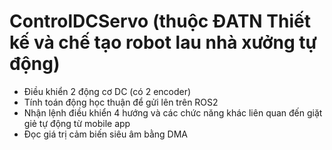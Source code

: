 # ControlDCServo (thuộc ĐATN Thiết kế và chế tạo robot lau nhà xưởng tự động)
- Điều khiển 2 động cơ DC (có 2 encoder)
- Tính toán động học thuận để gửi lên trên ROS2
- Nhận lệnh điều khiển 4 hướng và các chức năng khác liên quan đến giặt giẻ tự động từ mobile app
- Đọc giá trị cảm biến siêu âm bằng DMA
  
  
  

